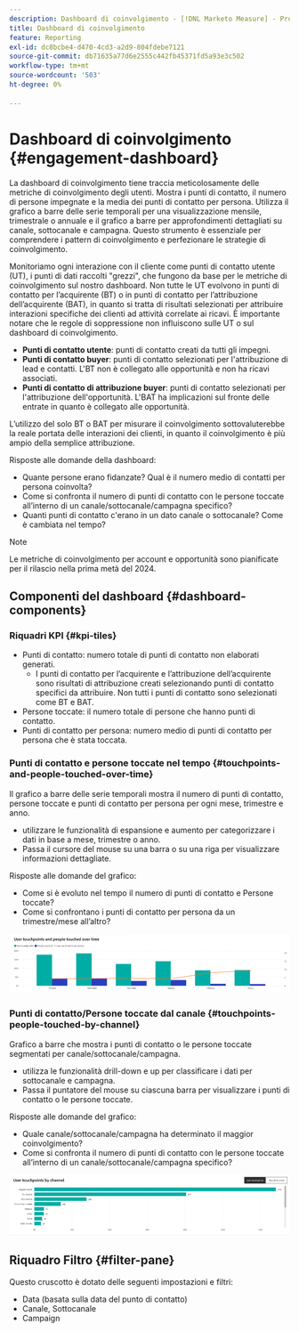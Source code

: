 ```yaml
---
description: Dashboard di coinvolgimento - [!DNL Marketo Measure] - Prodotto
title: Dashboard di coinvolgimento
feature: Reporting
exl-id: dc8bcbe4-d470-4cd3-a2d9-804fdebe7121
source-git-commit: db71635a77d6e2555c442fb45371fd5a93e3c502
workflow-type: tm+mt
source-wordcount: '503'
ht-degree: 0%

---
```


# Dashboard di coinvolgimento {#engagement-dashboard}

La dashboard di coinvolgimento tiene traccia meticolosamente delle metriche di coinvolgimento degli utenti. Mostra i punti di contatto, il numero di persone impegnate e la media dei punti di contatto per persona. Utilizza il grafico a barre delle serie temporali per una visualizzazione mensile, trimestrale o annuale e il grafico a barre per approfondimenti dettagliati su canale, sottocanale e campagna. Questo strumento è essenziale per comprendere i pattern di coinvolgimento e perfezionare le strategie di coinvolgimento.

Monitoriamo ogni interazione con il cliente come punti di contatto utente (UT), i punti di dati raccolti &quot;grezzi&quot;, che fungono da base per le metriche di coinvolgimento sul nostro dashboard. Non tutte le UT evolvono in punti di contatto per l’acquirente (BT) o in punti di contatto per l’attribuzione dell’acquirente (BAT), in quanto si tratta di risultati selezionati per attribuire interazioni specifiche dei clienti ad attività correlate ai ricavi. È importante notare che le regole di soppressione non influiscono sulle UT o sul dashboard di coinvolgimento.

* **Punti di contatto utente**: punti di contatto creati da tutti gli impegni.
* **Punti di contatto buyer**: punti di contatto selezionati per l&#39;attribuzione di lead e contatti. L&#39;BT non è collegato alle opportunità e non ha ricavi associati.
* **Punti di contatto di attribuzione buyer**: punti di contatto selezionati per l&#39;attribuzione dell&#39;opportunità. L&#39;BAT ha implicazioni sul fronte delle entrate in quanto è collegato alle opportunità.

L’utilizzo del solo BT o BAT per misurare il coinvolgimento sottovaluterebbe la reale portata delle interazioni dei clienti, in quanto il coinvolgimento è più ampio della semplice attribuzione.

Risposte alle domande della dashboard:

* Quante persone erano fidanzate? Qual è il numero medio di contatti per persona coinvolta?
* Come si confronta il numero di punti di contatto con le persone toccate all’interno di un canale/sottocanale/campagna specifico?
* Quanti punti di contatto c&#39;erano in un dato canale o sottocanale? Come è cambiata nel tempo?

>[!NOTE]
>
>Le metriche di coinvolgimento per account e opportunità sono pianificate per il rilascio nella prima metà del 2024.

## Componenti del dashboard {#dashboard-components}

### Riquadri KPI {#kpi-tiles}

* Punti di contatto: numero totale di punti di contatto non elaborati generati.
   * I punti di contatto per l’acquirente e l’attribuzione dell’acquirente sono risultati di attribuzione creati selezionando punti di contatto specifici da attribuire. Non tutti i punti di contatto sono selezionati come BT e BAT.
* Persone toccate: il numero totale di persone che hanno punti di contatto.
* Punti di contatto per persona: numero medio di punti di contatto per persona che è stata toccata.

### Punti di contatto e persone toccate nel tempo {#touchpoints-and-people-touched-over-time}

Il grafico a barre delle serie temporali mostra il numero di punti di contatto, persone toccate e punti di contatto per persona per ogni mese, trimestre e anno.

* utilizzare le funzionalità di espansione e aumento per categorizzare i dati in base a mese, trimestre o anno.
* Passa il cursore del mouse su una barra o su una riga per visualizzare informazioni dettagliate.

Risposte alle domande del grafico:

* Come si è evoluto nel tempo il numero di punti di contatto e Persone toccate?
* Come si confrontano i punti di contatto per persona da un trimestre/mese all’altro?

![](assets/engagement-dashboard-1.png)

### Punti di contatto/Persone toccate dal canale {#touchpoints-people-touched-by-channel}

Grafico a barre che mostra i punti di contatto o le persone toccate segmentati per canale/sottocanale/campagna.

* utilizza le funzionalità drill-down e up per classificare i dati per sottocanale e campagna.
* Passa il puntatore del mouse su ciascuna barra per visualizzare i punti di contatto o le persone toccate.

Risposte alle domande del grafico:

* Quale canale/sottocanale/campagna ha determinato il maggior coinvolgimento?
* Come si confronta il numero di punti di contatto con le persone toccate all’interno di un canale/sottocanale/campagna specifico?

![](assets/engagement-dashboard-2.png)

## Riquadro Filtro {#filter-pane}

Questo cruscotto è dotato delle seguenti impostazioni e filtri:

* Data (basata sulla data del punto di contatto)
* Canale, Sottocanale
* Campaign
